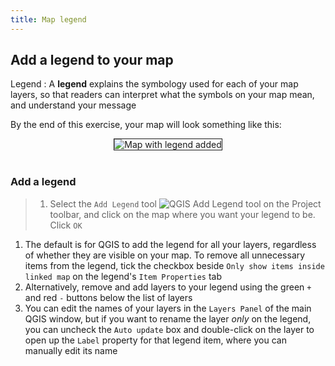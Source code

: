 ```yaml
---
title: Map legend
---
```



## Add a legend to your map

Legend
: A **legend** explains the symbology used for each of your map layers, so that readers can interpret what the symbols on your map mean, and understand your message

By the end of this exercise, your map will look something like this:

<center><img style="border: 1px solid" src="{{site.baseurl}}/src/img/Map_Stage4_Legend.png" alt="Map with legend added"></center>

<br>

### Add a legend

> 1. Select the `Add Legend` tool <img src="{{site.baseurl}}/src/img/QGISTool_AddLegend.png" alt="QGIS Add Legend tool"> on the Project toolbar, and click on the map where you want your legend to be.  Click `OK`
1. The default is for QGIS to add the legend for all your layers, regardless of whether they are visible on your map.  To remove all unnecessary items from the legend, tick the checkbox beside `Only show items inside linked map` on the legend's `Item Properties` tab
2. Alternatively, remove and add layers to your legend using the green `+` and red `-` buttons below the list of layers
3. You can edit the names of your layers in the `Layers Panel` of the main QGIS window, but if you want to rename the layer *only* on the legend, you can uncheck the `Auto update` box and double-click on the layer to open up the `Label` property for that legend item, where you can manually edit its name
